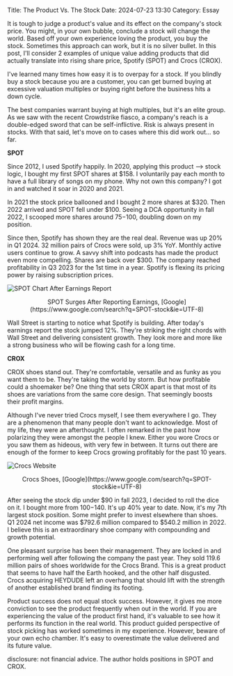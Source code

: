 Title: The Product Vs. The Stock 
Date: 2024-07-23 13:30 
Category: Essay

It is tough to judge a product's value and its effect on the company's stock price. You might, in your own bubble, conclude a stock will change the world. Based off your own experience loving the product, you buy the stock. Sometimes this approach can work, but it is no silver bullet. In this post, I'll consider 2 examples of unique value adding products that did actually translate into rising share price, Spotify (SPOT) and Crocs (CROX).

I've learned many times how easy it is to overpay for a stock. If you blindly buy a stock because you are a customer, you can get burned buying at excessive valuation multiples or buying right before the business hits a down cycle. 

The best companies warrant buying at high multiples, but it's an elite group. As we saw with the recent Crowdstrike fiasco, a company's reach is a double-edged sword that can be self-inflictive. Risk is always present in stocks. With that said, let's move on to cases where this did work out... so far.

**SPOT**

Since 2012, I used Spotify happily. In 2020, applying this product --> stock logic, I bought my first SPOT shares at $158. I voluntarily pay each month to have a full library of songs on my phone. Why not own this company? I got in and watched it soar in 2020 and 2021. 

In 2021 the stock price ballooned and I bought 2 more shares at $320. Then 2022 arrived and SPOT fell under $100. Seeing a DCA opportunity in fall 2022, I scooped more shares around $75-$100, doubling down on my position.

Since then, Spotify has shown they are the real deal. Revenue was up 20% in Q1 2024. 32 million pairs of Crocs were sold, up 3% YoY. Monthly active users continue to grow. A savvy shift into podcasts has made the product even more compelling. Shares are back over $300. The company reached profitability in Q3 2023 for the 1st time in a year. Spotify is flexing its pricing power by raising subscription prices. 

![SPOT Chart After Earnings Report]({static}/images/SPOT-post-2024-Q2-earnings.png)
<center>SPOT Surges After Reporting Earnings, [Google](https://www.google.com/search?q=SPOT-stock&ie=UTF-8)</center>

Wall Street is starting to notice what Spotify is building. After today's earnings report the stock jumped 12%. They're striking the right chords with Wall Street and delivering consistent growth. They look more and more like a strong business who will be flowing cash for a long time.


**CROX**

CROX shoes stand out. They're comfortable, versatile and as funky as you want them to be. They're taking the world by storm. But how profitable could a shoemaker be? One thing that sets CROX apart is that most of its shoes are variations from the same core design. That seemingly boosts their profit margins. 

Although I've never tried Crocs myself, I see them everywhere I go. They are a phenomenon that many people don't want to acknowledge. Most of my life, they were an afterthought. I often remarked in the past how polarizing they were amongst the people I knew. Either you wore Crocs or you saw them as hideous, with very few in between. It turns out there are enough of the former to keep Crocs growing profitably for the past 10 years.

![Crocs Website]({static}/images/Crocs-shoes.png)
<center>Crocs Shoes, [Google](https://www.google.com/search?q=SPOT-stock&ie=UTF-8)</center>


After seeing the stock dip under $90 in fall 2023, I decided to roll the dice on it. I bought more from $100-$140. It's up 40% year to date. Now, it's my 7th largest stock position. Some might prefer to invest elsewhere than shoes. Q1 2024 net income was $792.6 million compared to $540.2 million in 2022. I believe this is an extraordinary shoe company with compounding and growth potential. 

One pleasant surprise has been their management. They are locked in and performing well after following the company the past year. They sold 119.6 million pairs of shoes worldwide for the Crocs Brand. This is a great product that seems to have half the Earth hooked, and the other half disgusted. Crocs acquiring HEYDUDE left an overhang that should lift with the strength of another established brand finding its footing.

Product success does not equal stock success. However, it gives me more conviction to see the product frequently when out in the world. If you are experiencing the value of the product first hand, it's valuable to see how it performs its function in the real world. This product guided perspective of stock picking has worked sometimes in my experience. However, beware of your own echo chamber. It's easy to overestimate the value delivered and its future value.

disclosure: not financial advice. The author holds positions in SPOT and CROX.